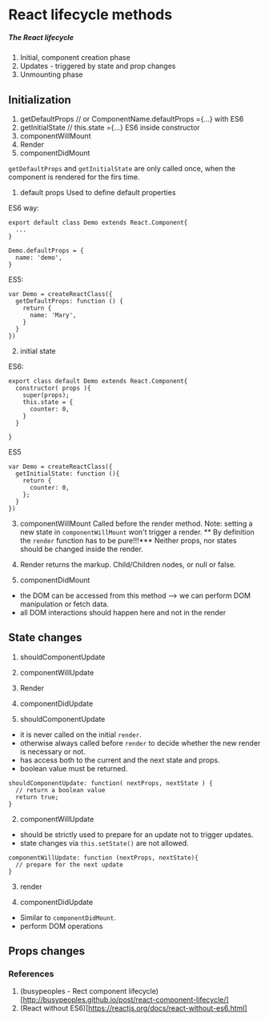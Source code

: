 # React lifecycle methods

##### The React lifecycle
1. Initial, component creation phase
2. Updates - triggered by state and prop changes
3. Unmounting phase

## Initialization
1. getDefaultProps // or ComponentName.defaultProps ={...} with ES6
2. getInitialState // this.state ={...} ES6 inside constructor
3. componentWillMount
4. Render
5. componentDidMount

```getDefaultProps``` and ```getInitialState``` are only called once, when the component is rendered for the firs time.

1. default props
Used to define default properties

ES6 way:
```
export default class Demo extends React.Component{
  ...
}

Demo.defaultProps = {
  name: 'demo',
}
```
ES5:

```
var Demo = createReactClass({
  getDefaultProps: function () {
    return {
      name: 'Mary',
    }
  }
})
```


2. initial state

ES6:
```
export class default Demo extends React.Component{
  constructor( props ){
    super(props);
    this.state = {
      counter: 0,
    }
  }

}
```
ES5

```
var Demo = createReactClass({
  getInitialState: function (){
    return {
      counter: 0,
    };
  }
})
```

3. componentWillMount
Called before the render method.
Note: setting a new state in ```componentWillMount``` won't trigger a render.
** By definition the ```render``` function has to be pure!!!***
Neither props, nor states should be changed inside the render.

4. Render
returns the markup. Child/Children nodes, or null or false.

5. componentDidMount
- the DOM can be accessed from this method --> we can perform DOM manipulation or fetch data.
- all DOM interactions should happen here and not in the render


## State changes
1. shouldComponentUpdate
2. componentWillUpdate
3. Render
4. componentDidUpdate

1. shouldComponentUpdate
- it is never called on the initial ```render```.
- otherwise always called before ```render``` to decide  whether the new render is necessary or not.
- has access both to the current and the next state and props.
- boolean value must be returned.

```
shouldComponentUpdate: function( nextProps, nextState ) {
  // return a boolean value
  return true;
}
```

2. componentWillUpdate
- should be strictly used to prepare for an update not to trigger updates.
- state changes via ```this.setState()``` are not allowed.

```
componentWillUpdate: function (nextProps, nextState){
  // prepare for the next update
}
```
3. render

4. componentDidUpdate
- Similar to ```componentDidMount```.
- perform DOM operations

## Props changes


### References

1. (busypeoples - Rect component lifecycle)[http://busypeoples.github.io/post/react-component-lifecycle/]
2. (React without ES6)[https://reactjs.org/docs/react-without-es6.html]

